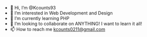 - 👋 Hi, I’m @Kcounts93
- 👀 I’m interested in Web Development and Design
- 🌱 I’m currently learning PHP
- 💞️ I’m looking to collaborate on ANYTHING! I want to learn it all!
- 📫 How to reach me kcounts0211@gmail.com

<!---
Kcounts93/Kcounts93 is a ✨ special ✨ repository because its `README.md` (this file) appears on your GitHub profile.
You can click the Preview link to take a look at your changes.
--->
